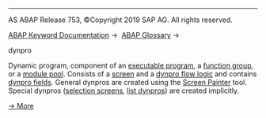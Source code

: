   

* * *

AS ABAP Release 753, ©Copyright 2019 SAP AG. All rights reserved.

[ABAP Keyword Documentation](https://help.sap.com/doc/abapdocu_753_index_htm/7.53/en-US/abenabap.htm) →  [ABAP Glossary](https://help.sap.com/doc/abapdocu_753_index_htm/7.53/en-US/abenabap_glossary.htm) → 

dynpro

Dynamic program, component of an [executable program](https://help.sap.com/doc/abapdocu_753_index_htm/7.53/en-US/abenexecutable_program_glosry.htm "Glossary Entry"), a [function group](https://help.sap.com/doc/abapdocu_753_index_htm/7.53/en-US/abenfunction_group_glosry.htm "Glossary Entry"), or a [module pool](https://help.sap.com/doc/abapdocu_753_index_htm/7.53/en-US/abenmodul_pool_glosry.htm "Glossary Entry"). Consists of a [screen](https://help.sap.com/doc/abapdocu_753_index_htm/7.53/en-US/abenscreen_glosry.htm "Glossary Entry") and a [dynpro flow logic](https://help.sap.com/doc/abapdocu_753_index_htm/7.53/en-US/abendynpro_flow_logic_glosry.htm "Glossary Entry") and contains [dynpro fields](https://help.sap.com/doc/abapdocu_753_index_htm/7.53/en-US/abendynpro_field_glosry.htm "Glossary Entry"). General dynpros are created using the [Screen Painter](https://help.sap.com/doc/abapdocu_753_index_htm/7.53/en-US/abenscreen_painter_glosry.htm "Glossary Entry") tool. Special dynpros ([selection screens](https://help.sap.com/doc/abapdocu_753_index_htm/7.53/en-US/abenselection_screen_glosry.htm "Glossary Entry"), [list dynpros](https://help.sap.com/doc/abapdocu_753_index_htm/7.53/en-US/abenlist_dynpro_glosry.htm "Glossary Entry")) are created implicitly.

[→ More](https://help.sap.com/doc/abapdocu_753_index_htm/7.53/en-US/abenabap_dynpros.htm)